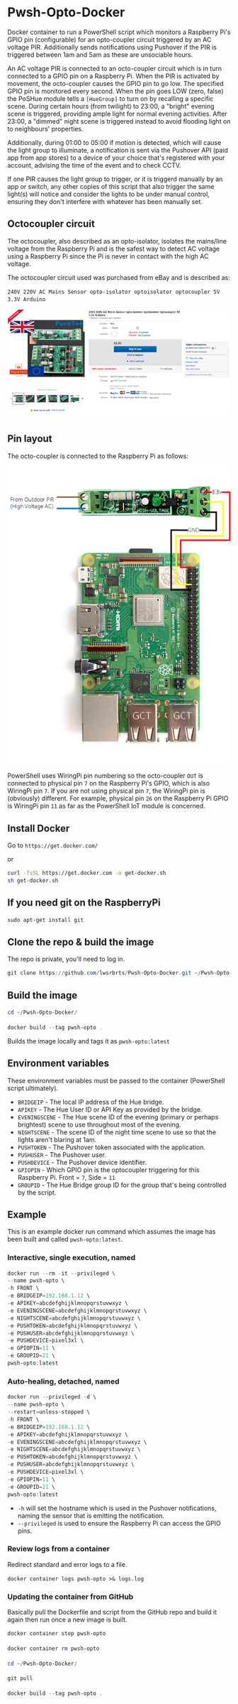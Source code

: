 # Pwsh-Opto-Docker

Docker container to run a PowerShell script which monitors a Raspberry Pi's GPIO pin (configurable) for an opto-coupler circuit triggered by an AC voltage PIR. Additionally sends notifications using Pushover if the PIR is triggered between 1am and 5am as these are unsociable hours.

An AC voltage PIR is connected to an octo-coupler circuit which is in turn connected to a GPIO pin on a Raspberry Pi. When the PIR is activated by movement, the octo-coupler causes the GPIO pin to go low. The specified GPIO pin is monitored every second. When the pin goes LOW (zero, false) the PoSHue module tells a `[HueGroup]` to turn on by recalling a specific scene. During certain hours (from twilight) to 23:00, a "bright" evening scene is triggered, providing ample light for normal evening activities. After 23:00, a "dimmed" night scene is triggered instead to avoid flooding light on to neighbours' properties.

Additionally, during 01:00 to 05:00 if motion is detected, which will cause the light group to illuminate, a notification is sent via the Pushover API (paid app from app stores) to a device of your choice that's registered with your account, advising the time of the event and to check CCTV.

If one PIR causes the light group to trigger, or it is triggerd manually by an app or switch, any other copies of this script that also trigger the same light(s) will notice and consider the lights to be under manual control, ensuring they don't interfere with whatever has been manually set.

## Octocoupler circuit

The octocoupler, also described as an opto-isolator, isolates the mains/line voltage from the Raspberry Pi and is the safest way to detect AC voltage using a Raspberry Pi since the Pi is never in contact with the high AC voltage.

The octocoupler circuit used was purchased from eBay and is described as:

`240V 220V AC Mains Sensor opto-isolator optoisolator optocoupler 5V 3.3V Arduino`

![ebay seller](https://github.com/lwsrbrts/Pwsh-Opto-Docker/raw/master/ebay-seller.png "ebay seller")


## Pin layout

The octo-coupler is connected to the Raspberry Pi as follows:

![Pin layout for octo-coupler](https://github.com/lwsrbrts/Pwsh-Opto-Docker/raw/master/Pin-layout.png "Pin layout for octo-coupler")

PowerShell uses WiringPi pin numbering so the octo-coupler `OUT` is connected to physical pin `7` on the Raspberry Pi's GPIO, which is also WiringPi pin `7`. If you are not using physical pin `7`, the WiringPi pin is (obviously) different. For example, physical pin `26` on the Raspberry Pi GPIO is WiringPi pin `11` as far as the PowerShell IoT module is concerned.

## Install Docker

Go to `https://get.docker.com/`

or

```bash
curl -fsSL https://get.docker.com -o get-docker.sh
sh get-docker.sh
```

## If you need git on the RaspberryPi

```powershell
sudo apt-get install git
```

## Clone the repo & build the image

The repo is private, you'll need to log in.

```powershell
git clone https://github.com/lwsrbrts/Pwsh-Opto-Docker.git ~/Pwsh-Opto-Docker/
```

## Build the image

```powershell
cd ~/Pwsh-Opto-Docker/

docker build --tag pwsh-opto .
```

Builds the image locally and tags it as `pwsh-opto:latest`

## Environment variables

These environment variables must be passed to the container (PowerShell script ultimately).

* `BRIDGEIP` - The local IP address of the Hue bridge.
* `APIKEY` - The Hue User ID or API Key as provided by the bridge.
* `EVENINGSCENE` - The Hue scene ID of the evening (primary or perhaps brightest) scene to use throughout most of the evening.
* `NIGHTSCENE` - The scene ID of the night time scene to use so that the lights aren't blaring at 1am.
* `PUSHTOKEN` - The Pushover token associated with the application.
* `PUSHUSER` - The Pushover user.
* `PUSHDEVICE` - The Pushover device identifier.
* `GPIOPIN` - Which GPIO pin is the optocoupler triggering for this Raspberry Pi. Front = `7`, Side = `11`
* `GROUPID` - The Hue Bridge group ID for the group that's being controlled by the script.

## Example

This is an example docker run command which assumes the image has been built and called `pwsh-opto:latest`.

### Interactive, single execution, named

``` powershell
docker run --rm -it --privileged \
--name pwsh-opto \
-h FRONT \
-e BRIDGEIP=192.168.1.12 \
-e APIKEY=abcdefghijklmnopqrstuvwxyz \
-e EVENINGSCENE=abcdefghijklmnopqrstuvwxyz \
-e NIGHTSCENE=abcdefghijklmnopqrstuvwxyz \
-e PUSHTOKEN=abcdefghijklmnopqrstuvwxyz \
-e PUSHUSER=abcdefghijklmnopqrstuvwxyz \
-e PUSHDEVICE=pixel3xl \
-e GPIOPIN=11 \
-e GROUPID=21 \
pwsh-opto:latest
```

### Auto-healing, detached, named

``` powershell
docker run --privileged -d \
--name pwsh-opto \
--restart=unless-stopped \
-h FRONT \
-e BRIDGEIP=192.168.1.12 \
-e APIKEY=abcdefghijklmnopqrstuvwxyz \
-e EVENINGSCENE=abcdefghijklmnopqrstuvwxyz \
-e NIGHTSCENE=abcdefghijklmnopqrstuvwxyz \
-e PUSHTOKEN=abcdefghijklmnopqrstuvwxyz \
-e PUSHUSER=abcdefghijklmnopqrstuvwxyz \
-e PUSHDEVICE=pixel3xl \
-e GPIOPIN=11 \
-e GROUPID=21 \
pwsh-opto:latest
```

* `-h` will set the hostname which is used in the Pushover notifications, naming the sensor that is emitting the notification.
* `--privileged` is used to ensure the Raspberry Pi can access the GPIO pins.

### Review logs from a container

Redirect standard and error logs to a file.

`docker container logs pwsh-opto >& logs.log`

### Updating the container from GitHub

Basically pull the Dockerfile and script from the GitHub repo and build it again then run once a new image is built.

```powershell
docker container stop pwsh-opto

docker container rm pwsh-opto

cd ~/Pwsh-Opto-Docker/

git pull

docker build --tag pwsh-opto .
```